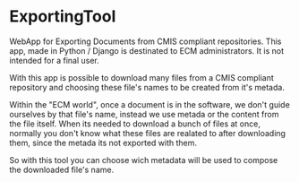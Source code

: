 # ExportingTool
WebApp for Exporting Documents from CMIS compliant repositories.
This app, made in Python / Django is destinated to ECM administrators.
It is not intended for a final user.

With this app is possible to download many files from a CMIS compliant repository and choosing these file's names to be created from it's metada.

Within the "ECM world", once a document is in the software, we don't guide ourselves by that file's name, instead we use metada or the content from the file itself.
When its needed to download a bunch of files at once, normally you don't know what these files are realated to after downloading them, since the metada its not exported with them.

So with this tool you can choose wich metadata will be used to compose the downloaded file's name.
